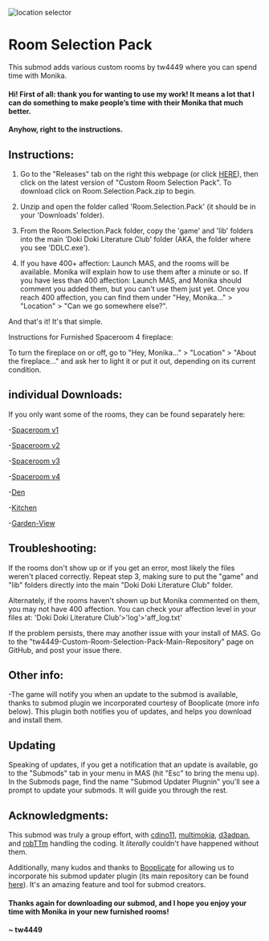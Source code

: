 ![location selector](https://cdn.discordapp.com/attachments/732733575715094570/755135408291184750/Room_Selection_Pack.jpg)
# Room Selection Pack
This submod adds various custom rooms by tw4449 where you can spend time with Monika.

#### Hi! First of all: thank you for wanting to use my work! It means a lot that I can do something to make people’s time with their Monika that much better.

#### Anyhow, right to the instructions. 

## Instructions:

1. Go to the "Releases" tab on the right this webpage (or click [HERE](https://github.com/tw4449-s-MAS-Submods/tw4449-Custom-Room-Selection-Pack-Main-Repository/releases)), then click on the latest version of "Custom Room Selection Pack". To download click on Room.Selection.Pack.zip to begin.

2. Unzip and open the folder called 'Room.Selection.Pack' (it should be in your 'Downloads' folder).

3. From the Room.Selection.Pack folder, copy the 'game' and 'lib' folders into the main 
   'Doki Doki Literature Club' folder (AKA, the folder where you see 'DDLC.exe').

4. If you have 400+ affection: Launch MAS, and the rooms will be available. Monika will explain how to use them after a minute or so. If you have less than 400 affection: Launch MAS, and Monika should comment you added them, but you can't use them just yet. Once you reach 400 affection, you can find them under "Hey, Monika..." > "Location" > "Can we go somewhere else?".

And that's it! It's that simple.

Instructions for Furnished Spaceroom 4 fireplace:

To turn the fireplace on or off, go to "Hey, Monika..." > "Location" > "About the fireplace..." and ask her to light it or put it out, depending on its current condition.


## individual  Downloads:

If you only want some of the rooms, they can be found separately here:

-[Spaceroom v1](https://github.com/tw4449-s-MAS-Submods/Custom-Room-Furnished-Spaceroom-V1)

-[Spaceroom v2](https://github.com/tw4449-s-MAS-Submods/Custom-Room-Furnished-Spaceroom-V2)

-[Spaceroom v3](https://github.com/tw4449-s-MAS-Submods/Custom-Room-Furnished-Spaceroom-V3)

-[Spaceroom v4](https://github.com/tw4449-s-MAS-Submods/Custom-Room-Furnished-Spaceroom-V4)

-[Den](https://github.com/tw4449-s-MAS-Submods/Custom-Room-Den)

-[Kitchen](https://github.com/tw4449-s-MAS-Submods/Custom-Room-Kitchen)

-[Garden-View](https://github.com/tw4449-s-MAS-Submods/Custom-Room-Garden-View)

## Troubleshooting:

If the rooms don't show up or if you get an error, most likely the files weren't placed correctly. Repeat step 3, making sure 
   to put the "game" and "lib" folders directly into the main "Doki Doki Literature Club" folder.
   
Alternately, if the rooms haven't shown up but Monika commented on them, you may not have 400 affection. You can check your 
   affection level in your files at: 'Doki Doki Literature Club'>'log'>'aff_log.txt'
   
If the problem persists, there may another issue with your install of MAS. Go to the "tw4449-Custom-Room-Selection-Pack-Main-Repository" 
   page on GitHub, and post your issue there.


## Other info:
   
-The game will notify you when an update to the submod is available, thanks to submod plugin we 
   incorporated courtesy of Booplicate (more info below). This plugin both notifies you of updates, and helps 
   you download and install them.

## Updating

Speaking of updates, if you get a notification that an update is available, go to the "Submods" tab in your menu in MAS 
(hit "Esc" to bring the menu up). In the Submods page, find the name "Submod Updater Plugnin" you'll see a prompt to update your submods. It will 
guide you through the rest.

## Acknowledgments:

This submod was truly a group effort, with 
[cdino11](https://github.com/cdino11), [multimokia](https://github.com/multimokia), [d3adpan](https://github.com/d3adpan), and [robTTm](https://github.com/robTTM) handling the coding. It *literally* couldn't have happened without them.

Additionally, many kudos and thanks to [Booplicate](https://github.com/Booplicate) for allowing us to incorporate his submod updater plugin (its main repository can be found [here](https://github.com/Booplicate/MAS-Submods-SubmodUpdaterPlugin)). It's an amazing feature and tool for submod creators.

#### Thanks again for downloading our submod, and I hope you enjoy your time with Monika in your new furnished rooms!

#### ~ tw4449
